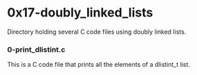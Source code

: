 # 0x17-doubly_linked_lists

Directory holding several C code files using doubly linked lists.

### 0-print_dlistint.c

This is a C code file that prints all the elements of a dlistint_t list.

